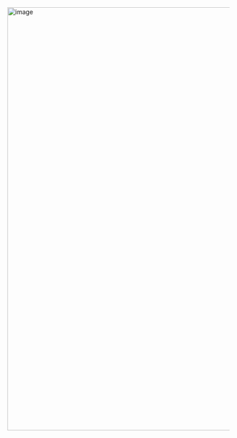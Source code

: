<img width="960" alt="image" src="https://github.com/sanjaysingh23/Food_Delivery/assets/109591671/d1d6cf1b-001c-4f2d-97b7-dd59328a96fd">
